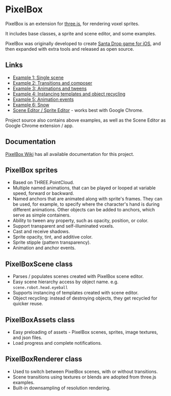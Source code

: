 # PixelBox

PixelBox is an extension for [three.js](http://threejs.org), for rendering voxel sprites.

It includes base classes, a sprite and scene editor, and some examples.

PixelBox was originally developed to create [Santa Drop game for iOS](https://itunes.apple.com/us/app/santa-drop-free/id948393987), and then expanded with extra tools and released as open source.

## Links

* [Example 1: Single scene](http://gogoat.com/pixelbox/example1.html)
* [Example 2: Transitions and composer](http://gogoat.com/pixelbox/example2.html)
* [Example 3: Animations and tweens](http://gogoat.com/pixelbox/example3.html)
* [Example 4: Instancing templates and object recycling](http://gogoat.com/pixelbox/example4.html)
* [Example 5: Animation events](http://gogoat.com/pixelbox/example5.html)
* [Example 6: Snow](http://gogoat.com/pixelbox/example6.html)
* [Scene Editor / Sprite Editor](http://gogoat.com/pixelbox/editor) - works best with Google Chrome.

Project source also contains above examples, as well as the Scene Editor as Google Chrome extension / app.

## Documentation

[PixelBox Wiki](https://github.com/kirilledelman/pixelbox/wiki) has all available documentation for this project.

## PixelBox sprites
* Based on THREE.PointCloud.
* Multiple named animations, that can be played or looped at variable speed, forward or backward.
* Named anchors that are animated along with sprite's frames. They can be used, for example, to specify where the character's hand is during different animations. Other objects can be added to anchors, which serve as simple containers.
* Ability to tween any property, such as opacity, position, or color.
* Support transparent and self-illuminated voxels.
* Cast and receive shadows.
* Sprite opacity, tint, and additive color.
* Sprite stipple (pattern transparency).
* Animation and anchor events.

## PixelBoxScene class
* Parses / populates scenes created with PixelBox scene editor.
* Easy scene hierarchy access by object name. e.g. `scene.robot.head.eyeball`
* Supports instancing of templates created with scene editor.
* Object recycling: instead of destroying objects, they get recycled for quicker reuse.

## PixelBoxAssets class
* Easy preloading of assets - PixelBox scenes, sprites, image textures, and json files.
* Load progress and complete notifications.

## PixelBoxRenderer class
* Used to switch between PixelBox scenes, with or without transitions.
* Scene transitions using textures or blends are adopted from three.js examples.
* Built-in downsampling of resolution rendering.

